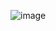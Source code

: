 ![image](https://github.com/dibborah/Toast-Notification/assets/90625406/551705b6-07a0-427c-bf97-ae68c032d4b6)
